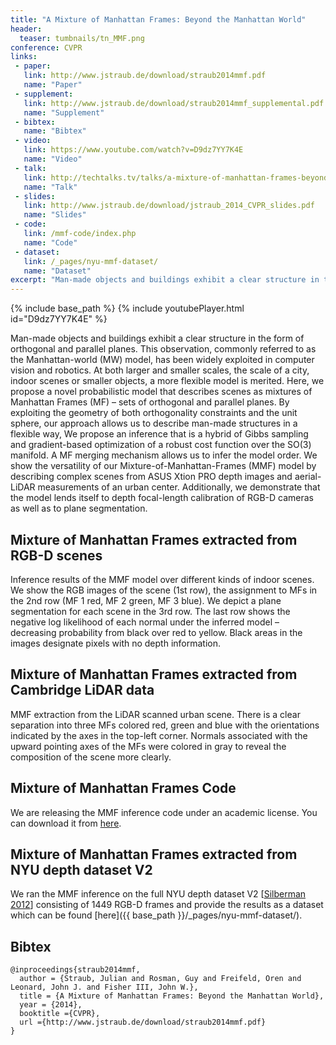 ```yaml
---
title: "A Mixture of Manhattan Frames: Beyond the Manhattan World"
header:
  teaser: tumbnails/tn_MMF.png
conference: CVPR
links: 
 - paper: 
   link: http://www.jstraub.de/download/straub2014mmf.pdf
   name: "Paper"
 - supplement: 
   link: http://www.jstraub.de/download/straub2014mmf_supplemental.pdf
   name: "Supplement"
 - bibtex: 
   name: "Bibtex"
 - video: 
   link: https://www.youtube.com/watch?v=D9dz7YY7K4E
   name: "Video"
 - talk: 
   link: http://techtalks.tv/talks/a-mixture-of-manhattan-frames-beyond-the-manhattan-world/60355/
   name: "Talk"
 - slides: 
   link: http://www.jstraub.de/download/jstraub_2014_CVPR_slides.pdf
   name: "Slides"
 - code: 
   link: /mmf-code/index.php
   name: "Code"
 - dataset: 
   link: /_pages/nyu-mmf-dataset/
   name: "Dataset"
excerpt: "Man-made objects and buildings exhibit a clear structure in the form of orthogonal and parallel planes. This observation, commonly referred to as the Manhattan-world (MW) model, has been widely exploited in computer vision and robotics. At both larger and smaller scales, the scale of a city, indoor scenes or smaller objects, a more flexible model is merited. Here, we propose a novel probabilistic model that describes scenes as mixtures of Manhattan Frames (MF) - sets of orthogonal and parallel planes."
---
```


{% include base_path %}
{% include youtubePlayer.html id="D9dz7YY7K4E" %}

Man-made objects and buildings exhibit a clear structure in the form of
orthogonal and parallel planes. This observation, commonly referred to
as the Manhattan-world (MW) model, has been widely exploited in
computer vision and robotics. At both larger and smaller scales, the
scale of a city, indoor scenes or smaller objects, a more flexible
model is merited. Here, we propose a novel probabilistic model that
describes scenes as mixtures of Manhattan Frames (MF) – sets of
orthogonal and parallel planes. By exploiting the geometry of both
orthogonality constraints and the unit sphere, our approach allows us
to describe man-made structures in a flexible way, We propose an
inference that is a hybrid of Gibbs sampling and gradient-based
optimization of a robust cost function over the SO(3) manifold. A MF
merging mechanism allows us to infer the model order. We show the
versatility of our Mixture-of-Manhattan-Frames (MMF) model by
describing complex scenes from ASUS Xtion PRO depth images and
aerial-LiDAR measurements of an urban center. Additionally, we
demonstrate that the model lends itself to depth focal-length
calibration of RGB-D cameras as well as to plane segmentation.

##  Mixture of Manhattan Frames extracted from RGB-D scenes

Inference results of the MMF model over different kinds of indoor
scenes. We show the RGB images of the scene (1st row), the assignment
to MFs in the 2nd row (MF 1 red, MF 2 green, MF 3 blue). We depict a
plane segmentation for each scene in the 3rd row. The last row shows
the negative log likelihood of each normal under the inferred model –
decreasing probability from black over red to yellow. Black areas in
the images designate pixels with no depth information.

## Mixture of Manhattan Frames extracted from Cambridge LiDAR data

MMF extraction from the LiDAR scanned urban scene. There is a clear
separation into three MFs colored red, green and blue with the
orientations indicated by the axes in the top-left corner. Normals
associated with the upward pointing axes of the MFs were colored in
gray to reveal the composition of the scene more clearly.

## Mixture of Manhattan Frames Code

We are releasing the MMF inference code under an academic license. You
can download it from
[here](http://people.csail.mit.edu/jstraub/index.php?site=mmf_code).

## Mixture of Manhattan Frames extracted from NYU depth dataset V2

We ran the MMF inference on the full NYU depth dataset V2 [[Silberman
2012](http://cs.nyu.edu/~silberman/datasets/nyu_depth_v2.html)]
consisting of 1449 RGB-D frames and provide the results as a dataset
which can be found
[here]({{ base_path }}/_pages/nyu-mmf-dataset/).

## Bibtex <a id="bibtex"></a>
```
@inproceedings{straub2014mmf,
  author = {Straub, Julian and Rosman, Guy and Freifeld, Oren and Leonard, John J. and Fisher III, John W.},
  title = {A Mixture of Manhattan Frames: Beyond the Manhattan World},
  year = {2014},
  booktitle ={CVPR},
  url ={http://www.jstraub.de/download/straub2014mmf.pdf}
}
```
